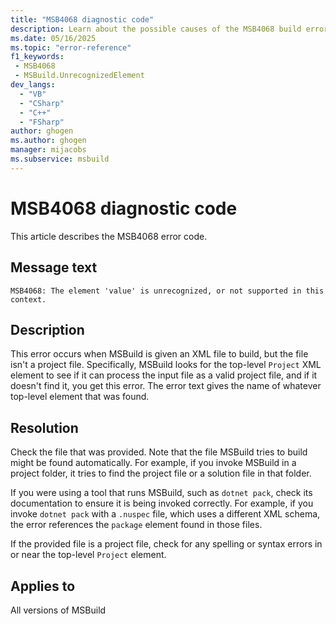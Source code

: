 ```yaml
---
title: "MSB4068 diagnostic code"
description: Learn about the possible causes of the MSB4068 build error, and get troubleshooting tips.
ms.date: 05/16/2025
ms.topic: "error-reference"
f1_keywords:
 - MSB4068
 - MSBuild.UnrecognizedElement
dev_langs:
  - "VB"
  - "CSharp"
  - "C++"
  - "FSharp"
author: ghogen
ms.author: ghogen
manager: mijacobs
ms.subservice: msbuild
---
```


# MSB4068 diagnostic code

<!-- :::ErrorDefinitionDescription::: -->
<!-- :::editable-content name="introDescription"::: -->
This article describes the MSB4068 error code.
<!-- :::editable-content-end::: -->

## Message text

<!-- :::editable-content name="messageText"::: -->
`MSB4068: The element 'value' is unrecognized, or not supported in this context.`
<!-- :::editable-content-end::: -->
<!-- MSB4068: The element <{0}> is unrecognized, or not supported in this context. -->

<!-- :::editable-content name="postOutputDescription"::: -->
<!--
{StrBegin="MSB4068: "}
-->
## Description

This error occurs when MSBuild is given an XML file to build, but the file isn't a project file. Specifically, MSBuild looks for the top-level `Project` XML element to see if it can process the input file as a valid project file, and if it doesn't find it, you get this error. The error text gives the name of whatever top-level element that was found.

## Resolution

Check the file that was provided. Note that the file MSBuild tries to build might be found automatically. For example, if you invoke MSBuild in a project folder, it tries to find the project file or a solution file in that folder. 

If you were using a tool that runs MSBuild, such as `dotnet pack`, check its documentation to ensure it is being invoked correctly. For example, if you invoke `dotnet pack` with a `.nuspec` file, which uses a different XML schema, the error references the `package` element found in those files.

If the provided file is a project file, check for any spelling or syntax errors in or near the top-level `Project` element.

<!-- :::editable-content-end::: -->
<!-- :::ErrorDefinitionDescription-end::: -->

## Applies to

All versions of MSBuild
